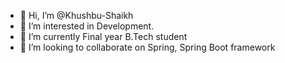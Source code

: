 - 👋 Hi, I’m @Khushbu-Shaikh
- 👀 I’m interested in Development.
- 🌱 I’m currently Final year B.Tech student 
- 💞️ I’m looking to collaborate on Spring, Spring Boot framework


<!---
Khushbu-Shaikh/Khushbu-Shaikh is a ✨ special ✨ repository because its `README.md` (this file) appears on your GitHub profile.
You can click the Preview link to take a look at your changes.
--->
